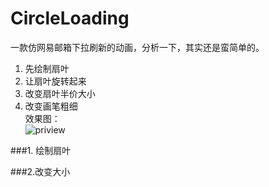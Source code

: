# CircleLoading
一款仿网易邮箱下拉刷新的动画，分析一下，其实还是蛮简单的。   
1. 先绘制扇叶  
2. 让扇叶旋转起来  
3. 改变扇叶半价大小  
4. 改变画笔粗细  
效果图：  
![priview](https://raw.githubusercontent.com/haoshili/CircleLoading/master/CircelLoading/previewimage.gif)

###1.  绘制扇叶

###2.改变大小
